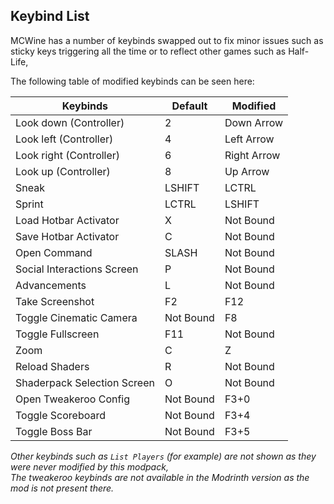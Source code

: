 ## Keybind List

MCWine has a number of keybinds swapped out to fix minor issues such as sticky keys triggering all the time or to reflect other games such as Half-Life,

The following table of modified keybinds can be seen here:

| Keybinds                    | Default   | Modified    |
|-----------------------------|-----------|-------------|
| Look down (Controller)      | 2         | Down Arrow  |
| Look left (Controller)      | 4         | Left Arrow  |
| Look right (Controller)     | 6         | Right Arrow |
| Look up (Controller)        | 8         | Up Arrow    |
| Sneak                       | LSHIFT    | LCTRL       |
| Sprint                      | LCTRL     | LSHIFT      |
| Load Hotbar Activator       | X         | Not Bound   |
| Save Hotbar Activator       | C         | Not Bound   |
| Open Command                | SLASH     | Not Bound   |
| Social Interactions Screen  | P         | Not Bound   |
| Advancements                | L         | Not Bound   |
| Take Screenshot             | F2        | F12         |
| Toggle Cinematic Camera     | Not Bound | F8          |
| Toggle Fullscreen           | F11       | Not Bound   |
| Zoom                        | C         | Z           |
| Reload Shaders              | R         | Not Bound   |
| Shaderpack Selection Screen | O         | Not Bound   |
| Open Tweakeroo Config       | Not Bound | F3+0        |
| Toggle Scoreboard           | Not Bound | F3+4        |
| Toggle Boss Bar             | Not Bound | F3+5        |

*Other keybinds such as `List Players` (for example) are not shown as they were never modified by this modpack,\
The tweakeroo keybinds are not available in the Modrinth version as the mod is not present there.*
